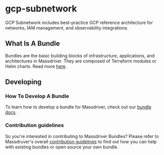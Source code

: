 # gcp-subnetwork

GCP Subnetwork includes best-practice GCP reference architecture for networks, IAM management, and observability integrations.

## What Is A Bundle

Bundles are the basic building blocks of infrastructure, applications, and architectures in Massdriver. They are composed of Terraform modules or Helm charts. Read more [here](https://docs.massdriver.cloud/concepts/bundles).

## Developing

### How To Develop A Bundle

To learn how to develop a bundle for Massdriver, check out our [bundle docs](https://docs.massdriver.cloud/bundles/development).

### Contribution guidelines

So you're interested in contributing to Massdriver Bundles? Please refer to Massdruver's overall
[contribution guidelines](https://docs.massdriver.cloud/bundles/contributing) to find out how you
can help with existing bundles or open source your own bundle.
